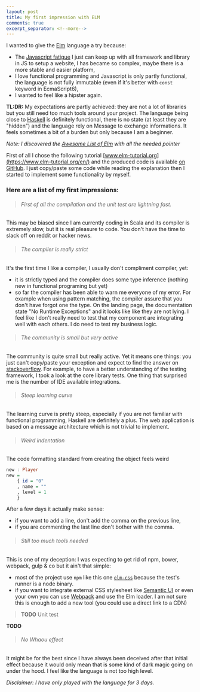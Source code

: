 ```yaml
---
layout: post
title: My first impression with ELM
comments: true
excerpt_separator: <!--more-->
---
```


I wanted to give the [Elm] language a try because:

* The [Javascript fatigue](http://thefullstack.xyz/javascript-fatigue/) I just can keep up with all framework and library in JS to setup a website, I has became so complex, maybe there is a more stable and easier platform,
* I love functional programming and Javascript is only partly functional, the language is not fully immutable (even if it's better with `const` keyword in EcmaScript6),
* I wanted to feel like a hipster again.


**TL:DR:** My expectations are partly achieved: they are not a lot of libraries but you still need too much tools around your project. The language being close to [Haskell] is definitely functional, there is no state (at least they are "hidden") and the language rely on Message to exchange informations. It feels sometimes a bit of a burden but only because I am a beginner.


*Note: I discovered the [Awesome List of Elm](https://github.com/isRuslan/awesome-elm) with all the needed pointer*

<!--more-->

First of all I chose the following tutorial [www.elm-tutorial.org](https://www.elm-tutorial.org/en/) and the produced code is available [on GitHub](https://github.com/ThibautGery/elm-tuto). I just copy/paste some code while reading the explanation then I started to implement some functionality by myself.

### Here are a list of my first impressions:

> ###### First of all the compilation and the unit test are lightning fast.

This may be biased since I am currently coding in Scala and its compiler is extremely slow, but it is real pleasure to code. You don't have the time to slack off on reddit or hacker news.

> ###### The compiler is really strict

It's the first time I like a compiler, I usually don't compliment compiler, yet:

 * it is strictly typed and the compiler does some type inference (nothing new in functional programing but yet)
 * so far the compiler has been able to warn me everyone of my error. For example when using pattern matching, the compiler assure that you don't have forgot one the type.
On the landing page, the documentation state "No Runtime Exceptions" and it looks like like they are not lying.
I feel like I don't really need to test that my component are integrating well with each others. I do need to test my business logic.

> ###### The community is small but very active

The community is quite small but really active. Yet it means one things: you just can't copy/paste your exception and expect to find the answer on [stackoverflow]. For example, to have a better understanding of the testing framework, I took a look at the core library tests.
One thing that surprised me is the number of IDE available integrations.

> ###### Steep learning curve

The learning curve is pretty steep, especially  if you are not familiar with functional programming, Haskell are definitely a plus. The web application is based on a message architecture which is not trivial to implement.

> ###### Weird indentation

The code formatting standard  from creating the object feels weird

```haskell
new : Player
new =
    { id = "0"
    , name = ""
    , level = 1
    }
```

After a few days it actually make sense:

* if you want to add a line, don't add the comma on the previous line,
* if you are commenting the last line don't bother with the comma.

> ###### Still too much tools needed

This is one of my deception: I was expecting to get rid of npm, bower, webpack, gulp & co but it ain't that simple:

* most of the project use `npm` like this one [`elm-css`] because the test's runner is a node binary.
* if you want to integrate external CSS stylesheet like [Semantic UI](http://semantic-ui.com/) or even your own you can use [Webpack] and use the Elm loader. I am not sure this is enough to add a new tool (you could use a direct link to a CDN)


> **TODO** Unit test

**TODO**


> ###### No Whaou effect

It might be for the best since I have always been deceived after that initial effect because it would only mean that is some kind of dark magic going on under the hood. I feel like the language is not too high level.


*Disclaimer: I have only played with the language for 3 days.*

[Elm]: http://elm-lang.org/
[Haskell]: https://www.haskell.org/
[stackoverflow]:http://stackoverflow.com/questions/tagged/elm
[`elm-css`]: https://github.com/rtfeldman/elm-css
[Webpack]: https://webpack.github.io/
